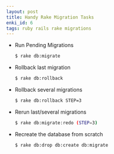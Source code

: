 ```yaml
---
layout: post
title: Handy Rake Migration Tasks
enki_id: 6
tags: ruby rails rake migrations
---
```


*    Run Pending Migrations

     ```bash
	 $ rake db:migrate
	 ```

*    Rollback last migration

     ```bash
	 $ rake db:rollback
	 ```

*    Rollback several migrations

     ```bash
	 $ rake db:rollback STEP=3
	 ```

*    Rerun last/several migrations

     ```bash
	 $ rake db:migrate:redo (STEP=3)
	 ```

*    Recreate the database from scratch

     ```bash
	 $ rake db:drop db:create db:migrate
	 ```

